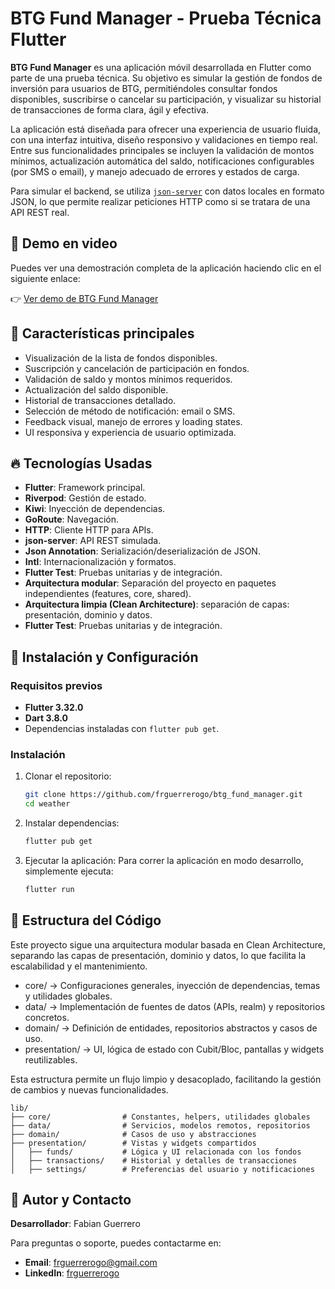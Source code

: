# BTG Fund Manager - Prueba Técnica Flutter

**BTG Fund Manager** es una aplicación móvil desarrollada en Flutter como parte de una prueba técnica. Su objetivo es simular la gestión de fondos de inversión para usuarios de BTG, permitiéndoles consultar fondos disponibles, suscribirse o cancelar su participación, y visualizar su historial de transacciones de forma clara, ágil y efectiva.

La aplicación está diseñada para ofrecer una experiencia de usuario fluida, con una interfaz intuitiva, diseño responsivo y validaciones en tiempo real. Entre sus funcionalidades principales se incluyen la validación de montos mínimos, actualización automática del saldo, notificaciones configurables (por SMS o email), y manejo adecuado de errores y estados de carga.

Para simular el backend, se utiliza [`json-server`](https://github.com/typicode/json-server) con datos locales en formato JSON, lo que permite realizar peticiones HTTP como si se tratara de una API REST real.


## 🎥 Demo en video

Puedes ver una demostración completa de la aplicación haciendo clic en el siguiente enlace:

👉 [Ver demo de BTG Fund Manager](https://drive.google.com/file/d/16Dpdqe0YUDc2RA6GzDhSu8ByBsEocFGT/view?usp=sharing)

## 🚀 Características principales

- Visualización de la lista de fondos disponibles.
- Suscripción y cancelación de participación en fondos.
- Validación de saldo y montos mínimos requeridos.
- Actualización del saldo disponible.
- Historial de transacciones detallado.
- Selección de método de notificación: email o SMS.
- Feedback visual, manejo de errores y loading states.
- UI responsiva y experiencia de usuario optimizada.

## 🔥 Tecnologías Usadas

- **Flutter**: Framework principal.
- **Riverpod**: Gestión de estado.
- **Kiwi**: Inyección de dependencias.
- **GoRoute**: Navegación.
- **HTTP**: Cliente HTTP para APIs.
- **json-server**: API REST simulada.
- **Json Annotation**: Serialización/deserialización de JSON.
- **Intl**: Internacionalización y formatos.
- **Flutter Test**: Pruebas unitarias y de integración.
- **Arquitectura modular**: Separación del proyecto en paquetes independientes (features, core, shared).
- **Arquitectura limpia (Clean Architecture)**: separación de capas: presentación, dominio y datos.
- **Flutter Test**: Pruebas unitarias y de integración.

## 🚀 Instalación y Configuración

### Requisitos previos

- **Flutter 3.32.0**
- **Dart 3.8.0**
- Dependencias instaladas con `flutter pub get`.

### Instalación

1. Clonar el repositorio:
   ```bash
   git clone https://github.com/frguerrerogo/btg_fund_manager.git
   cd weather
   ```

2. Instalar dependencias:
   ```bash
   flutter pub get
   ```
3. Ejecutar la aplicación:
    Para correr la aplicación en modo desarrollo, simplemente ejecuta:
    ```bash
    flutter run
    ```
## 📂 Estructura del Código

Este proyecto sigue una arquitectura modular basada en Clean Architecture, separando las capas de presentación, dominio y datos, lo que facilita la escalabilidad y el mantenimiento.

- core/ → Configuraciones generales, inyección de dependencias, temas y utilidades globales.
- data/ → Implementación de fuentes de datos (APIs, realm) y repositorios concretos.
- domain/ → Definición de entidades, repositorios abstractos y casos de uso.
- presentation/ → UI, lógica de estado con Cubit/Bloc, pantallas y widgets reutilizables.

Esta estructura permite un flujo limpio y desacoplado, facilitando la gestión de cambios y nuevas funcionalidades.

```
lib/
├── core/                # Constantes, helpers, utilidades globales
├── data/                # Servicios, modelos remotos, repositorios
├── domain/              # Casos de uso y abstracciones
├── presentation/        # Vistas y widgets compartidos
│   ├── funds/           # Lógica y UI relacionada con los fondos
│   ├── transactions/    # Historial y detalles de transacciones
│   ├── settings/        # Preferencias del usuario y notificaciones
```

## 👤 Autor y Contacto

**Desarrollador**: Fabian Guerrero

Para preguntas o soporte, puedes contactarme en:

- **Email**: [frguerrerogo@gmail.com](frguerrerogo@gmail.com)
- **LinkedIn**: [frguerrerogo](https://www.linkedin.com/in/frguerrerogo/)